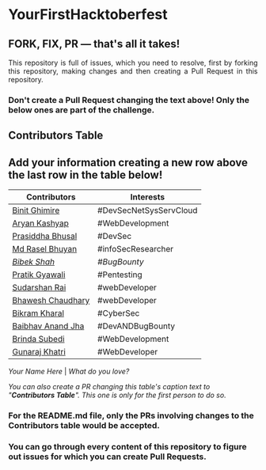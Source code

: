 # YourFirstHacktoberfest
## FORK, FIX, PR — that's all it takes!

<p align="justify">This repository is full of issues, which you need to resolve, first by forking this repository, making changes and then creating a Pull Request in this repository. </p>

### Don't create a Pull Request changing the text above! Only the below ones are part of the challenge.

## Contributors Table

## Add your information creating a new row above the last row in the table below!

Contributors | Interests
------------ | -------------
[Binit Ghimire](https://github.com/TheBinitGhimire) | #DevSecNetSysServCloud
[Aryan Kashyap](https://github.com/iaryankashyap) | #WebDevelopment
[Prasiddha Bhusal](https://github.com/amwsis) | #DevSec
[Md Rasel Bhuyan](https://github.com/Ph4nToM-R4Y) | #infoSecResearcher
[_Bibek Shah_](https://github.com/b1bek) | _#BugBounty_
[Pratik Gyawali](https://github.com/ThePratikGyawali) | #Pentesting
[Sudarshan Rai](https://github.com/mrsudarshanrai) | #webDeveloper
[Bhawesh Chaudhary](https://github.com/callmebhawesh) | #webDeveloper
[Bikram Kharal](https://github.com/bikramkharal) | #CyberSec
[Baibhav Anand Jha](https://github.com/baibhavanand) | #DevANDBugBounty
[Brinda Subedi](https://github.com/brindasubedi) | #WebDevelopment
[Gunaraj Khatri](https://github.com/GunarajKhatri) | #WebDeveloper

_Your Name Here_ | _What do you love?_

*You can also create a PR changing this table's caption text to "**Contributors Table**". This one is only for the first person to do so.*

### For the README.md file, only the PRs involving changes to the Contributors table would be accepted.

### You can go through every content of this repository to figure out issues for which you can create Pull Requests. 
